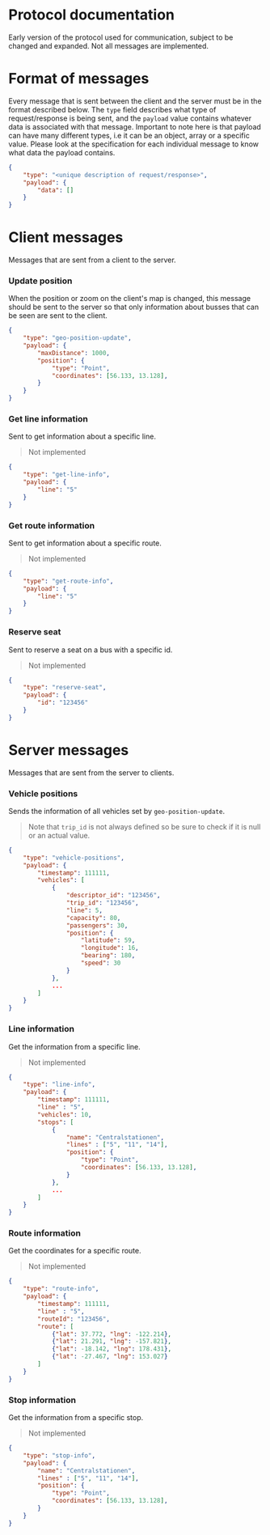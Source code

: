# Protocol documentation
Early version of the protocol used for communication, subject to be changed and expanded. Not all messages are implemented.

# Format of messages

Every message that is sent between the client and the server must be in the format described below. The `type` field describes what type of request/response is being sent, and the `payload` value contains whatever data is associated with that message. Important to note here is that payload can have many different types, i.e it can be an object, array or a specific value. Please look at the specification for each individual message to know what data the payload contains.

```json
{
    "type": "<unique description of request/response>",
    "payload": {
        "data": []
    }
}
```

# Client messages
Messages that are sent from a client to the server.

### Update position
When the position or zoom on the client's map is changed, this message should be sent to the server so that only information about busses that can be seen are sent to the client.
```json
{
    "type": "geo-position-update",
    "payload": {
        "maxDistance": 1000,
        "position": {
            "type": "Point",
            "coordinates": [56.133, 13.128],
        }
    }
}
```

### Get line information
Sent to get information about a specific line.
> Not implemented
```json
{
    "type": "get-line-info",
    "payload": {
        "line": "5"
    }
}
```

### Get route information
Sent to get information about a specific route.
> Not implemented
```json
{
    "type": "get-route-info",
    "payload": {
        "line": "5"
    }
}
```

### Reserve seat
Sent to reserve a seat on a bus with a specific id.
> Not implemented
```json
{
    "type": "reserve-seat",
    "payload": {
        "id": "123456"
    }
}
```

# Server messages
Messages that are sent from the server to clients.

### Vehicle positions
Sends the information of all vehicles set by `geo-position-update`. 
> Note that `trip_id` is not always defined so be sure to check if it is null or an actual value.
```json
{
    "type": "vehicle-positions",
    "payload": {
        "timestamp": 111111,
        "vehicles": [
            {
                "descriptor_id": "123456",
                "trip_id": "123456",
                "line": 5,
                "capacity": 80,
                "passengers": 30,
                "position": {
                    "latitude": 59,
                    "longitude": 16,
                    "bearing": 180,
                    "speed": 30
                }
            },
            ...
        ]
    }
}
```

### Line information
Get the information from a specific line.
>  Not implemented
```json
{
    "type": "line-info",
    "payload": {
        "timestamp": 111111,
        "line" : "5",
        "vehicles": 10,
        "stops": [
            {
                "name": "Centralstationen",
                "lines" : ["5", "11", "14"],
                "position": {
                    "type": "Point",
                    "coordinates": [56.133, 13.128],
                }
            },
            ...
        ]
    }
}
```

### Route information
Get the coordinates for a specific route.
>  Not implemented
```json
{
    "type": "route-info",
    "payload": {
        "timestamp": 111111,
        "line" : "5",
        "routeId": "123456",
        "route": [
            {"lat": 37.772, "lng": -122.214},
            {"lat": 21.291, "lng": -157.821},
            {"lat": -18.142, "lng": 178.431},
            {"lat": -27.467, "lng": 153.027}
        ]
    }
}
```

### Stop information
Get the information from a specific stop.
>  Not implemented
```json
{
    "type": "stop-info",
    "payload": {
        "name": "Centralstationen",
        "lines" : ["5", "11", "14"],
        "position": {
            "type": "Point",
            "coordinates": [56.133, 13.128],
        } 
    }
}
```